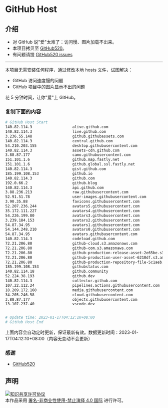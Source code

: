 # GitHub Host
## 介绍
- 对 GitHub 说"爱"太难了：访问慢、图片加载不出来。
- 本项目拷贝至 [GitHub520](https://github.com/521xueweihan/GitHub520)。
- 有问题请提 [GitHub520 issues](https://github.com/521xueweihan/GitHub520/issues/new)

---

本项目无需安装任何程序，通过修改本地 hosts 文件，试图解决：
- GitHub 访问速度慢的问题
- GitHub 项目中的图片显示不出的问题

花 5 分钟时间，让你"爱"上 GitHub。

### 复制下面的内容
```bash
# GitHub Host Start
140.82.114.3                  alive.github.com
140.82.114.3                  live.github.com
3.236.55.148                  github.githubassets.com
140.82.114.3                  central.github.com
54.210.203.155                desktop.githubusercontent.com
140.82.114.3                  assets-cdn.github.com
3.88.87.177                   camo.githubusercontent.com
151.101.1.6                   github.map.fastly.net
151.101.1.6                   github.global.ssl.fastly.net
140.82.114.3                  gist.github.com
185.199.108.153               github.io
140.82.114.3                  github.com
192.0.66.2                    github.blog
140.82.114.3                  api.github.com
3.88.236.213                  raw.githubusercontent.com
52.91.51.78                   user-images.githubusercontent.com
3.90.35.88                    favicons.githubusercontent.com
52.207.236.244                avatars5.githubusercontent.com
35.172.111.227                avatars4.githubusercontent.com
54.226.199.80                 avatars3.githubusercontent.com
3.239.184.153                 avatars2.githubusercontent.com
54.87.34.95                   avatars1.githubusercontent.com
54.144.248.210                avatars0.githubusercontent.com
54.87.34.95                   avatars.githubusercontent.com
140.82.114.3                  codeload.github.com
72.21.206.80                  github-cloud.s3.amazonaws.com
72.21.206.80                  github-com.s3.amazonaws.com
72.21.206.80                  github-production-release-asset-2e65be.s3.amazonaws.com
72.21.206.80                  github-production-user-asset-6210df.s3.amazonaws.com
72.21.206.80                  github-production-repository-file-5c1aeb.s3.amazonaws.com
185.199.108.153               githubstatus.com
140.82.114.18                 github.community
52.224.38.193                 github.dev
140.82.114.3                  collector.github.com
107.22.112.24                 pipelines.actions.githubusercontent.com
18.209.172.160                media.githubusercontent.com
34.205.246.58                 cloud.githubusercontent.com
3.88.87.177                   objects.githubusercontent.com
13.107.237.40                 vscode.dev


# Update time: 2023-01-17T04:12:10+08:00
# GitHub Host End

```
上面内容会自动定时更新，保证最新有效。数据更新时间：2023-01-17T04:12:10+08:00（内容无变动不会更新）

### 感谢

- [GitHub520](https://github.com/521xueweihan/GitHub520)

## 声明
<a rel="license" href="https://creativecommons.org/licenses/by-nc-nd/4.0/deed.zh"><img alt="知识共享许可协议" style="border-width: 0" src="https://licensebuttons.net/l/by-nc-nd/4.0/88x31.png"></a><br>本作品采用 <a rel="license" href="https://creativecommons.org/licenses/by-nc-nd/4.0/deed.zh">署名-非商业性使用-禁止演绎 4.0 国际</a> 进行许可。